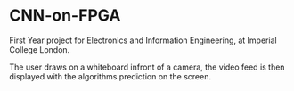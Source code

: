 # CNN-on-FPGA

First Year project for Electronics and Information Engineering, at Imperial College London. 

The user draws on a whiteboard infront of a camera, the video feed is then displayed with the algorithms prediction on the screen.
